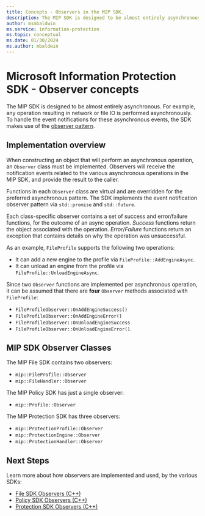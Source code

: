 ```yaml
---
title: Concepts - Observers in the MIP SDK.
description: The MIP SDK is designed to be almost entirely asynchronous. This article will help you understand how Observers are implemented and used for asynchronicity.
author: msmbaldwin
ms.service: information-protection
ms.topic: conceptual
ms.date: 01/30/2024
ms.author: mbaldwin
---
```

# Microsoft Information Protection SDK - Observer concepts

The MIP SDK is designed to be almost entirely asynchronous. For example, any operation resulting in network or file IO is performed asynchronously. To handle the event notifications for these asynchronous events, the SDK makes use of the [observer pattern](https://wikipedia.org/wiki/Observer_pattern). 

## Implementation overview

When constructing an object that will perform an asynchronous operation, an `Observer` class must be implemented. Observers will receive the notification events related to the various asynchronous operations in the MIP SDK, and provide the result to the caller.

Functions in each `Observer` class are virtual and are overridden for the preferred asynchronous pattern. The SDK implements the event notification observer pattern via `std::promise` and `std::future`.

Each class-specific observer contains a set of success and error/failure functions, for the outcome of an async operation. *Success* functions return the object associated with the operation. *Error*/*Failure* functions return an exception that contains details on why the operation was unsuccessful.

As an example, `FileProfile` supports the following two operations: 

- It can add a new engine to the profile via `FileProfile::AddEngineAsync`. 
- It can unload an engine from the profile via `FileProfile::UnloadEngineAsync`.

Since two `Observer` functions are implemented per asynchronous operation, it can be assumed that there are **four** `Observer` methods associated with `FileProfile`: 

- `FileProfileObserver::OnAddEngineSuccess()`
- `FileProfileObserver::OnAddEngineError()`
- `FileProfileObserver::OnUnloadEngineSuccess`
- `FileProfileObserver::OnUnloadEngineError()`. 

## MIP SDK Observer Classes

The MIP File SDK contains two observers:

* `mip::FileProfile::Observer`
* `mip::FileHandler::Observer`

The MIP Policy SDK has just a single observer:

* `mip::Profile::Observer`

The MIP Protection SDK has three observers:

* `mip::ProtectionProfile::Observer`
* `mip::ProtectionEngine::Observer`
* `mip::ProtectionHandler::Observer`

## Next Steps

Learn more about how observers are implemented and used, by the various SDKs:

* [File SDK Observers (C++)](concept-async-observers-file-cpp.md)
* [Policy SDK Observers (C++)](concept-async-observers-policy-cpp.md)
* [Protection SDK Observers (C++)](concept-async-observers-protection-cpp.md)
